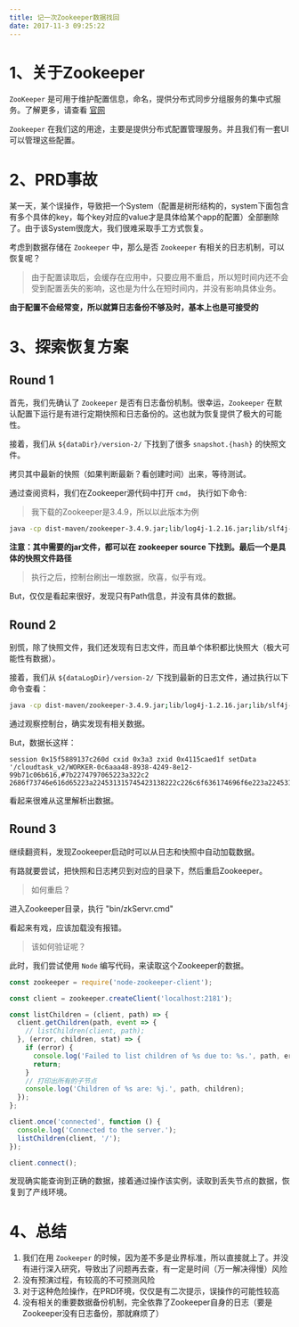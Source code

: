 ```yaml
---
title: 记一次Zookeeper数据找回
date: 2017-11-3 09:25:22
---
```


# 1、关于Zookeeper

`ZooKeeper` 是可用于维护配置信息，命名，提供分布式同步分组服务的集中式服务。了解更多，请查看 [官网](https://zookeeper.apache.org/)

`Zookeeper` 在我们这的用途，主要是提供分布式配置管理服务。并且我们有一套UI可以管理这些配置。

# 2、PRD事故

某一天，某个误操作，导致把一个System（配置是树形结构的，system下面包含有多个具体的key，每个key对应的value才是具体给某个app的配置）全部删除了。由于该System很庞大，我们很难采取手工方式恢复。

考虑到数据存储在 `Zookeeper` 中，那么是否 `Zookeeper` 有相关的日志机制，可以恢复呢？

> 由于配置读取后，会缓存在应用中，只要应用不重启，所以短时间内还不会受到配置丢失的影响，这也是为什么在短时间内，并没有影响具体业务。

**由于配置不会经常变，所以就算日志备份不够及时，基本上也是可接受的**

# 3、探索恢复方案

## Round 1

首先，我们先确认了 `Zookeeper` 是否有日志备份机制。很幸运，`Zookeeper` 在默认配置下运行是有进行定期快照和日志备份的。这也就为恢复提供了极大的可能性。

接着，我们从 `${dataDir}/version-2/` 下找到了很多 `snapshot.{hash}` 的快照文件。

拷贝其中最新的快照（如果判断最新？看创建时间）出来，等待测试。

通过查阅资料，我们在Zookeeper源代码中打开 `cmd`， 执行如下命令:

> 我下载的Zookeeper是3.4.9，所以以此版本为例

```bash
java -cp dist-maven/zookeeper-3.4.9.jar;lib/log4j-1.2.16.jar;lib/slf4j-log4j12-1.6.1.jar;lib/slf4j-api-1.6.1.jar org.apache.zookeeper.server.SnapshotFormatter snapshot.4115cad8bf
```
**注意：其中需要的jar文件，都可以在 zookeeper source 下找到。最后一个是具体的快照文件路径**

> 执行之后，控制台刷出一堆数据，欣喜，似乎有戏。

But，仅仅是看起来很好，发现只有Path信息，并没有具体的数据。

## Round 2

别慌，除了快照文件，我们还发现有日志文件，而且单个体积都比快照大（极大可能性有数据）。

接着，我们从 `${dataLogDir}/version-2/` 下找到最新的日志文件，通过执行以下命令查看：

```bash
java -cp dist-maven/zookeeper-3.4.9.jar;lib/log4j-1.2.16.jar;lib/slf4j-log4j12-1.6.1.jar;lib/slf4j-api-1.6.1.jar org.apache.zookeeper.server.LogFormatter log.4115cad8c1
```

通过观察控制台，确实发现有相关数据。

But，数据长这样：

```
session 0x15f5889137c260d cxid 0x3a3 zxid 0x4115caed1f setData '/cloudtask_v2/WORKER-0c6aaa48-8938-4249-8e12-99b71c06b616,#7b2274797065223a322c2
2686f73746e616d65223a224531315745423138222c226c6f636174696f6e223a224531315f45435f584d4c4d616b65725f575757222c226f73223a2277696e646f7773222c22706c6174666f726d223a22616d643634222c22697061646472223a223137322e31362e3134302e323138222c22706964223a313536342c2273696e67696e223a747275652c2274696d657374616d70223a313530393434303732312c22617474616368223a2265794a4b62324a4e5958684462335675644349364d48304b227da,921
```

看起来很难从这里解析出数据。

## Round 3

继续翻资料，发现Zookeeper启动时可以从日志和快照中自动加载数据。

有路就要尝试，把快照和日志拷贝到对应的目录下，然后重启Zookeeper。

> 如何重启？

进入Zookeeper目录，执行 "bin/zkServr.cmd"

看起来有戏，应该加载没有报错。

> 该如何验证呢？

此时，我们尝试使用 `Node` 编写代码，来读取这个Zookeeper的数据。

```js
const zookeeper = require('node-zookeeper-client');

const client = zookeeper.createClient('localhost:2181');

const listChildren = (client, path) => {
  client.getChildren(path, event => {
    // listChildren(client, path);
  }, (error, children, stat) => {
    if (error) {
      console.log('Failed to list children of %s due to: %s.', path, error);
      return;
    }
    // 打印出所有的子节点
    console.log('Children of %s are: %j.', path, children);
  });
};

client.once('connected', function () {
  console.log('Connected to the server.');
  listChildren(client, '/');
});

client.connect();
```

发现确实能查询到正确的数据，接着通过操作该实例，读取到丢失节点的数据，恢复到了产线环境。

# 4、总结

1. 我们在用 `Zookeeper` 的时候，因为差不多是业界标准，所以直接就上了。并没有进行深入研究，导致出了问题再去查，有一定是时间（万一解决得慢）风险
2. 没有预演过程，有较高的不可预测风险
3. 对于这种危险操作，在PRD环境，仅仅是有二次提示，误操作的可能性较高
4. 没有相关的重要数据备份机制，完全依靠了Zookeeper自身的日志（要是Zookeeper没有日志备份，那就麻烦了）